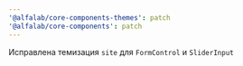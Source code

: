 ```yaml
---
'@alfalab/core-components-themes': patch
'@alfalab/core-components': patch
---
```


Исправлена темизация `site` для `FormControl` и `SliderInput`
